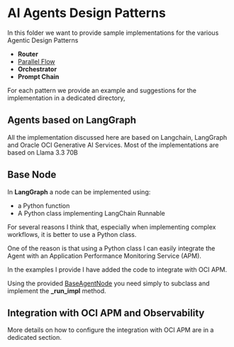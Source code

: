 # AI Agents Design Patterns
In this folder we want to provide sample implementations for the various Agentic Design Patterns

* **Router**
* [Parallel Flow](./parallelization/)
* **Orchestrator**
* **Prompt Chain**

For each pattern we provide an example and suggestions for the implementation
in a dedicated directory,

## Agents based on LangGraph
All the implementation discussed here are based on Langchain, LangGraph and Oracle OCI Generative AI Services.
Most of the implementations are based on Llama 3.3 70B

## Base Node
In **LangGraph** a node can be implemented using:
* a Python function
* A Python class implementing LangChain Runnable

For several reasons I think that, especially when implementing complex workflows, it is better to use a Python class.

One of the reason is that using a Python class I can easily integrate the Agent with an Application Performance Monitoring Service (APM). 

In the examples I provide I have added the code to integrate with OCI APM.

Using the provided [BaseAgentNode](./agent_base_node.py) you need simply to subclass and implement the **_run_impl** method.

## Integration with OCI APM and Observability
More details on how to configure the integration with OCI APM are in a dedicated section.


